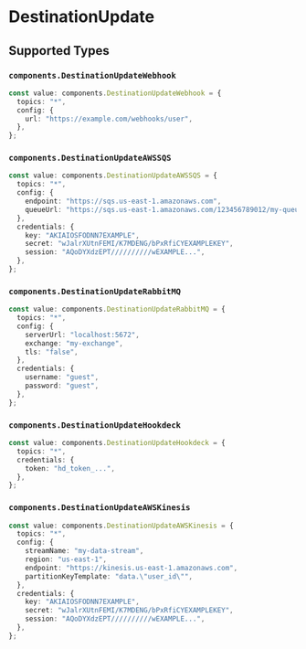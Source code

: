 # DestinationUpdate


## Supported Types

### `components.DestinationUpdateWebhook`

```typescript
const value: components.DestinationUpdateWebhook = {
  topics: "*",
  config: {
    url: "https://example.com/webhooks/user",
  },
};
```

### `components.DestinationUpdateAWSSQS`

```typescript
const value: components.DestinationUpdateAWSSQS = {
  topics: "*",
  config: {
    endpoint: "https://sqs.us-east-1.amazonaws.com",
    queueUrl: "https://sqs.us-east-1.amazonaws.com/123456789012/my-queue",
  },
  credentials: {
    key: "AKIAIOSFODNN7EXAMPLE",
    secret: "wJalrXUtnFEMI/K7MDENG/bPxRfiCYEXAMPLEKEY",
    session: "AQoDYXdzEPT//////////wEXAMPLE...",
  },
};
```

### `components.DestinationUpdateRabbitMQ`

```typescript
const value: components.DestinationUpdateRabbitMQ = {
  topics: "*",
  config: {
    serverUrl: "localhost:5672",
    exchange: "my-exchange",
    tls: "false",
  },
  credentials: {
    username: "guest",
    password: "guest",
  },
};
```

### `components.DestinationUpdateHookdeck`

```typescript
const value: components.DestinationUpdateHookdeck = {
  topics: "*",
  credentials: {
    token: "hd_token_...",
  },
};
```

### `components.DestinationUpdateAWSKinesis`

```typescript
const value: components.DestinationUpdateAWSKinesis = {
  topics: "*",
  config: {
    streamName: "my-data-stream",
    region: "us-east-1",
    endpoint: "https://kinesis.us-east-1.amazonaws.com",
    partitionKeyTemplate: "data.\"user_id\"",
  },
  credentials: {
    key: "AKIAIOSFODNN7EXAMPLE",
    secret: "wJalrXUtnFEMI/K7MDENG/bPxRfiCYEXAMPLEKEY",
    session: "AQoDYXdzEPT//////////wEXAMPLE...",
  },
};
```

